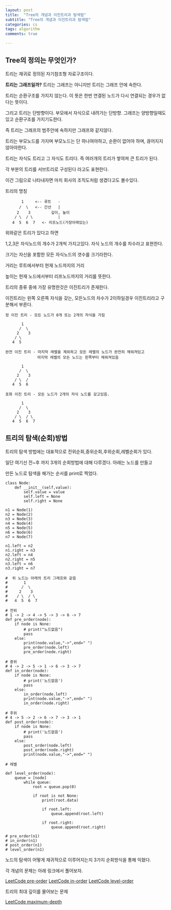 ```yaml
---
layout: post
title:  "Tree의 개념과 이진트리과 탐색법"
subtitle: "Tree의 개념과 이진트리과 탐색법"
categories: cs
tags: algorithm
comments: true

---
```


## Tree의 정의는 무엇인가?

트리는 재귀로 정의된 자기참조형 자료구조이다.

**트리는 그래프일까?** 트리는 그래프는 아니지만 트리는 그래프 안에 속한다.

트리는 순환구조를 가지지 않는다. 이 뜻은 한번 연결된 노드가 다시 연결되는 경우가 없다는 뜻이다.

그리고 트리는 단방향이다. 부모에서 자식으로 내려가는 단방향. 그래프는 양방향일때도있고 순환구조를 가지기도한다.

즉 트리는 그래프의 범주안에 속하지만 그래프와 같지않다.

트리는 부모노드를 가지며 부모노드는 단 하나여야하고, 순환이 없어야 하며, 끊어지지않아야한다.

트리는 자식도 트리고 그 자식도 트리다. 즉 여러개의 트리가 쌓여져 큰 트리가 된다.

각 부분의 트리를 서브트리로 구성된다 라고도 표현한다. 

이건 그림으로 나타내자면 마치 회사의 조직도처럼 생겼다고도 볼수있다.

트리의 명칭
```
       1     <-- 루트   -
      /  \   <-- 간선   |
     2    3         깊이, 높이
    / \  / \           |
   4  5  6  7   <- 리프노드(가장아래있는)
```

위와같은 트리가 있다고 하면 

1,2,3은 자식노드의 개수가 2개씩 가지고있다. 자식 노드의 개수를 차수라고 표현한다.

크기는 자신을 포함한 모든 자식노드의 갯수를 크기라한다.

거리는 루트에서부터 현재 노드까지의 거리

높이는 현재 노드에서부터 리프노드까지의 거리를 뜻한다.

트리의 종류 중에 가장 유명한것은 이진트리가 존재한다.

이진트리는 왼쪽 오른쪽 자식을 갖는, 모든노드의 차수가 2이하일경우 이진트리라고 구분해서 부른다.

```
정 이진 트리 - 모든 노드가 0개 또는 2개의 자식을 가짐

       1      
      /  \   
     2    3  
    / \  
   4  5  

완전 이진 트리 - 마지막 레벨을 제외하고 모든 레벨의 노드가 완전히 채워져있고 
              마지막 레벨의 모든 노드는 왼쪽부터 채워져있음

       1      
      /  \   
     2    3  
    / \  / 
   4  5  6 

포화 이진 트리 - 모든 노드가 2개의 자식 노드를 갖고있음.

       1      
      /  \   
     2    3  
    / \  / \ 
   4  5  6  7 
```

## 트리의 탐색(순회)방법

트리의 탐색 방법에는 대표적으로 전위순회,중위순회,후위순회,레벨순회가 있다.

일단 여기선 전~후 까지 3개의 순회방법에 대해 다루겠다. 아래는 노드를 만들고

만든 노드로 탐색을 해가는 순서를 print로 찍었다.

```
class Node:
    def __init__(self,value):
        self.value = value
        self.left = None
        self.right = None

n1 = Node(1)
n2 = Node(2)
n3 = Node(3)
n4 = Node(4)
n5 = Node(5)
n6 = Node(6)
n7 = Node(7)

n1.left = n2
n1.right = n3
n2.left = n4
n2.right = n5
n3.left = n6
n3.right = n7

#  위 노드는 아래의 트리 그래프와 같음
#       1
#      /  \
#     2    3
#    / \  / \
#   4  5  6  7

# 전위 
# 1 -> 2 -> 4 -> 5 -> 3 -> 6 -> 7
def pre_order(node):
    if node is None:
        # print("노드없음")
        pass
    else:
        print(node.value,"->",end=" ")
        pre_order(node.left)
        pre_order(node.right)

# 중위
# 4 -> 2 -> 5 -> 1 -> 6 -> 3 -> 7
def in_order(node):
    if node is None:
        # print('노드없음')
        pass    
    else:
        in_order(node.left)
        print(node.value,"->",end=" ")
        in_order(node.right)

# 후위
# 4 -> 5 -> 2 -> 6 -> 7 -> 3 -> 1
def post_order(node):
    if node is None:
        # print('노드없음')
        pass    
    else:
        post_order(node.left)
        post_order(node.right)
        print(node.value,"->",end=" ")

# 레벨

def level_order(node):
    queue = [node]
        while queue:
            root = queue.pop(0)

            if root is not None:
                print(root.data)

                if root.left:
                    queue.append(root.left)
                
                if root.right:
                    queue.append(root.right)

# pre_order(n1) 
# in_order(n1)
# post_order(n1)
# level_order(n1)
```

노드의 탐색이 어떻게 재귀적으로 이루어지는지 3가지 순회방식을 통해 익혔다.

각 개념의 문제는 아래 링크에서 풀어보자.

[LeetCode pre-order](https://leetcode.com/problems/binary-tree-preorder-traversal/)
[LeetCode in-order](https://leetcode.com/problems/binary-tree-inorder-traversal)
[LeetCode level-order](https://leetcode.com/problems/binary-tree-level-order-traversal/)

트리의 최대 깊이를 물어보는 문제

[LeetCode maximum-depth](https://leetcode.com/problems/maximum-depth-of-binary-tree)
